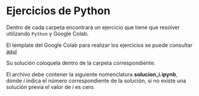 # Ejercicios de Python 
Dentro de cada carpeta encontrará un ejercicio que tiene que resolver utilizando `Python` y Google Colab.

El template del Google Colab para realizar los ejercicios se puede consultar [aquí](https://colab.research.google.com/drive/10vygSH7z_Nz6L0yswGtYL_OYL4pkwzbc?usp=sharing) 

Su solución coloquela dentro de la carpeta correspondiente.  

El archivo debe contener la siguiente nomenclatura __solucion_i.ipynb__, donde _i_ indica el número correspondiente de la solución, si no existe una solución previa el valor de _i_ es cero.  
